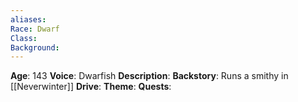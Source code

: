 ```yaml
---
aliases: 
Race: Dwarf
Class: 
Background:
---
```

**Age**: 143
**Voice**: Dwarfish
**Description**: 
**Backstory**: Runs a smithy in [[Neverwinter]]
**Drive**:
**Theme**:
**Quests**: